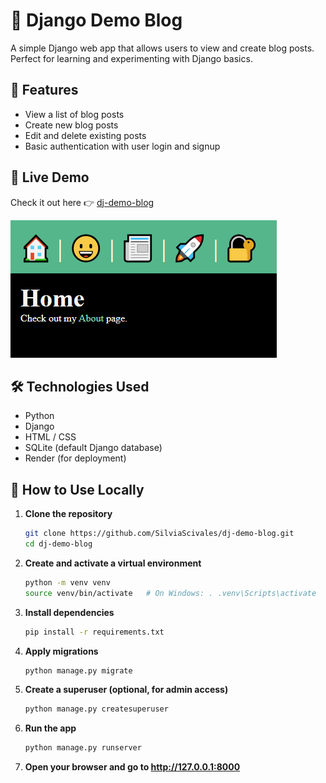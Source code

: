 # 📝 Django Demo Blog

A simple Django web app that allows users to view and create blog posts. Perfect for learning and experimenting with Django basics.

## 📌 Features
- View a list of blog posts
- Create new blog posts
- Edit and delete existing posts
- Basic authentication with user login and signup

## 🚀 Live Demo
Check it out here 👉 [dj-demo-blog](https://dj-demo-blog.onrender.com/)

![App Screenshot](https://github.com/SilviaScivales/dj-demo-blog/blob/8052d296d06315889af4adf6cab704fbf4e5ff60/dj-demo-blog%20screenshot.png)

## 🛠️ Technologies Used
- Python
- Django
- HTML / CSS
- SQLite (default Django database)
- Render (for deployment)

## 📖 How to Use Locally

1. **Clone the repository**
   ```bash
   git clone https://github.com/SilviaScivales/dj-demo-blog.git
   cd dj-demo-blog
2. **Create and activate a virtual environment**
   ```bash
   python -m venv venv
   source venv/bin/activate   # On Windows: . .venv\Scripts\activate
3. **Install dependencies**
   ```bash
   pip install -r requirements.txt
4. **Apply migrations**
   ```bash
   python manage.py migrate
5. **Create a superuser (optional, for admin access)**
   ```bash
   python manage.py createsuperuser
6. **Run the app**
   ```bash
   python manage.py runserver
7. **Open your browser and go to http://127.0.0.1:8000**
 
